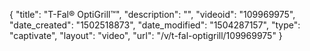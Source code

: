 {
    "title": "T-Fal&reg; OptiGrill&trade;",
    "description": "",
    "videoid": "109969975",
    "date_created": "1502518873",
    "date_modified": "1504287157",
    "type": "captivate",
    "layout": "video",
    "url": "\/v\/t-fal-optigrill\/109969975"
}